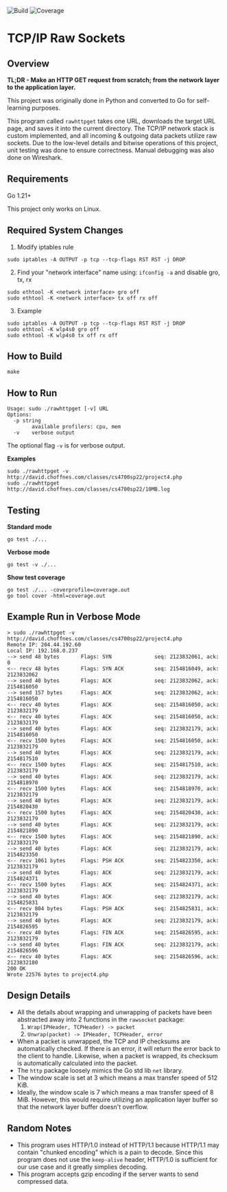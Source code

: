 ![Build](https://github.com/DennisPing/TCP-IP-Raw-Sockets/actions/workflows/go.yml/badge.svg)
![Coverage](https://img.shields.io/badge/Coverage-88.8%25-brightgreen)

# TCP/IP Raw Sockets

## Overview

**TL;DR - Make an HTTP GET request from scratch; from the network layer to the application layer.**

This project was originally done in Python and converted to Go for self-learning purposes.

This program called `rawhttpget` takes one URL, downloads the target URL page, and saves it into the current directory. The TCP/IP network stack is custom implemented, and all incoming & outgoing data packets utilize raw sockets. Due to the low-level details and bitwise operations of this project, unit testing was done to ensure correctness. Manual debugging was also done on Wireshark.

## Requirements

Go 1.21+

This project only works on Linux.

## Required System Changes

1. Modify iptables rule
```
sudo iptables -A OUTPUT -p tcp --tcp-flags RST RST -j DROP
```

2. Find your "network interface" name using: `ifconfig -a` and disable gro, tx, rx 
```
sudo ethtool -K <network interface> gro off
sudo ethtool -K <network interface> tx off rx off
```

3. Example
```
sudo iptables -A OUTPUT -p tcp --tcp-flags RST RST -j DROP
sudo ethtool -K wlp4s0 gro off
sudo ethtool -K wlp4s0 tx off rx off
```

## How to Build

```
make
```

## How to Run

```
Usage: sudo ./rawhttpget [-v] URL
Options:
  -p string
    	available profilers: cpu, mem
  -v	verbose output
```

The optional flag `-v` is for verbose output.

**Examples**

```
sudo ./rawhttpget -v http://david.choffnes.com/classes/cs4700sp22/project4.php
sudo ./rawhttpget http://david.choffnes.com/classes/cs4700sp22/10MB.log
```

## Testing

**Standard mode**
```
go test ./...
```

**Verbose mode**
```
go test -v ./...
```

**Show test coverage**
```
go test ./... -coverprofile=coverage.out
go tool cover -html=coverage.out
```

## Example Run in Verbose Mode

```
> sudo ./rawhttpget -v http://david.choffnes.com/classes/cs4700sp22/project4.php
Remote IP: 204.44.192.60
Local IP: 192.168.0.237
--> send 48 bytes       Flags: SYN              seq: 2123832061, ack: 0
<-- recv 48 bytes       Flags: SYN ACK          seq: 2154816049, ack: 2123832062
--> send 40 bytes       Flags: ACK              seq: 2123832062, ack: 2154816050
--> send 157 bytes      Flags: ACK              seq: 2123832062, ack: 2154816050
<-- recv 40 bytes       Flags: ACK              seq: 2154816050, ack: 2123832179
<-- recv 40 bytes       Flags: ACK              seq: 2154816050, ack: 2123832179
--> send 40 bytes       Flags: ACK              seq: 2123832179, ack: 2154816050
<-- recv 1500 bytes     Flags: ACK              seq: 2154816050, ack: 2123832179
--> send 40 bytes       Flags: ACK              seq: 2123832179, ack: 2154817510
<-- recv 1500 bytes     Flags: ACK              seq: 2154817510, ack: 2123832179
--> send 40 bytes       Flags: ACK              seq: 2123832179, ack: 2154818970
<-- recv 1500 bytes     Flags: ACK              seq: 2154818970, ack: 2123832179
--> send 40 bytes       Flags: ACK              seq: 2123832179, ack: 2154820430
<-- recv 1500 bytes     Flags: ACK              seq: 2154820430, ack: 2123832179
--> send 40 bytes       Flags: ACK              seq: 2123832179, ack: 2154821890
<-- recv 1500 bytes     Flags: ACK              seq: 2154821890, ack: 2123832179
--> send 40 bytes       Flags: ACK              seq: 2123832179, ack: 2154823350
<-- recv 1061 bytes     Flags: PSH ACK          seq: 2154823350, ack: 2123832179
--> send 40 bytes       Flags: ACK              seq: 2123832179, ack: 2154824371
<-- recv 1500 bytes     Flags: ACK              seq: 2154824371, ack: 2123832179
--> send 40 bytes       Flags: ACK              seq: 2123832179, ack: 2154825831
<-- recv 804 bytes      Flags: PSH ACK          seq: 2154825831, ack: 2123832179
--> send 40 bytes       Flags: ACK              seq: 2123832179, ack: 2154826595
<-- recv 40 bytes       Flags: FIN ACK          seq: 2154826595, ack: 2123832179
--> send 40 bytes       Flags: FIN ACK          seq: 2123832179, ack: 2154826596
<-- recv 40 bytes       Flags: ACK              seq: 2154826596, ack: 2123832180
200 OK
Wrote 22576 bytes to project4.php
```

## Design Details

- All the details about wrapping and unwrapping of packets have been abstracted away into 2 functions in the `rawsocket` package:
  1. `Wrap(IPHeader, TCPHeader) -> packet`
  2. `Unwrap(packet) -> IPHeader, TCPHeader, error`
- When a packet is unwrapped, the TCP and IP checksums are automatically checked. If there is an error, it will return the error back to the client to handle. Likewise, when a packet is wrapped, its checksum is automatically calculated into the packet.
- The `http` package loosely mimics the Go std lib `net` library.
- The window scale is set at 3 which means a max transfer speed of 512 KiB.
- Ideally, the window scale is 7 which means a max transfer speed of 8 MiB. However, this would require utilizing an application layer buffer so that the network layer buffer doesn't overflow.

## Random Notes
- This program uses HTTP/1.0 instead of HTTP/1.1 because HTTP/1.1 may contain "chunked encoding" which is a pain to decode. Since this program does not use the `keep-alive` header, HTTP/1.0 is sufficient for our use case and it greatly simplies decoding.
- This program accepts gzip encoding if the server wants to send compressed data.